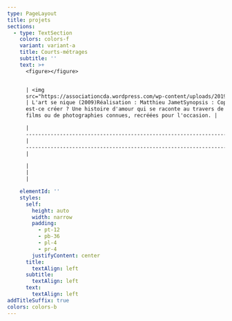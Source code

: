 ```yaml
---
type: PageLayout
title: projets
sections:
  - type: TextSection
    colors: colors-f
    variant: variant-a
    title: Courts-métrages
    subtitle: ''
    text: >+
      <figure></figure>


      | <img
      src="https://associationcda.wordpress.com/wp-content/uploads/2019/08/artsenique01-1817097966-e1722580693716.jpg?w=300">
      | L'art se nique (2009)Réalisation : Matthieu JametSynopsis : Copier,
      est-ce créer ? Une histoire d'amour qui se raconte au travers de scènes de
      films ou de photographies connues, recréées pour l'occasion. |

      |
      ------------------------------------------------------------------------------------------------------------------------------
      |
      -----------------------------------------------------------------------------------------------------------------------------------------------------------------------------------------------------------
      |

      |                                                                                                                               
      |                                                                                                                                                                                                            
      |

    elementId: ''
    styles:
      self:
        height: auto
        width: narrow
        padding:
          - pt-12
          - pb-36
          - pl-4
          - pr-4
        justifyContent: center
      title:
        textAlign: left
      subtitle:
        textAlign: left
      text:
        textAlign: left
addTitleSuffix: true
colors: colors-b
---
```

